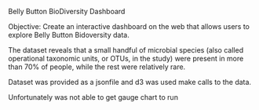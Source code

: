 Belly Button BioDiversity Dashboard
 
Objective: 
Create an interactive dashboard on the web that allows users to explore Belly Button Bidoversity data. 
 
The dataset reveals that a small handful of microbial species (also called operational taxonomic units, or OTUs, in the study) were present in more than 70% of people, while the rest were relatively rare.
 
Dataset was provided as a jsonfile and d3 was used make calls to the data. 

Unfortunately was not able to get gauge chart to run
 
 
 
 
 
